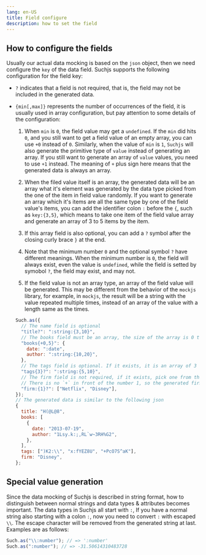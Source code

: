 ```yaml
---
lang: en-US
title: Field configure
description: how to set the field
---
```


## How to configure the fields <Badge text=">= 1.0.0" />

Usually our actual data mocking is based on the `json` object, then we need configure the `key` of the data field. Suchjs supports the following configuration for the field key:

- `?` indicates that a field is not required, that is, the field may not be included in the generated data.

- `{min[,max]}` represents the number of occurrences of the field, it is usually used in array configuration, but pay attention to some details of the configuration:

  1. When `min` is `0`, the field value may get a `undefined`. If the `min` did hits `0`, and you still want to get a field value of an empty array, you can use `+0` instead of `0`. Similarly, when the value of `min` is `1`, `Suchjs` will also generate the primitive type of `value` instead of generating an array. If you still want to generate an array of `value` values, you need to use `+1` instead. The meaning of `+` plus sign here means that the generated data is always an array.

  2. When the filed value itself is an array, the generated data will be an array what it's element was generated by the data type picked from the one of the item in field value randomly. If you want to generate an array which it's items are all the same type by one of the field value's items, you can add the identifier colon `:` before the `{`, such as `key:{3,5}`, which means to take one item of the field value array and generate an array of 3 to 5 items by the item.

  3. If this array field is also optional, you can add a `?` symbol after the closing curly brace `}` at the end.

  4. Note that the minimum number `0` and the optional symbol `?` have different meanings. When the minimum number is `0`, the field will always exist, even the value is `undefined`, while the field is setted by symobol `?`, the field may exist, and may not.

  5. If the field value is not an array type, an array of the field value will be generated. This may be different from the behavior of the `mockjs` library, for example, in `mockjs`, the result will be a string with the value repeated multiple times, instead of an array of the value with a length same as the times.

  ```javascript
  Such.as({
    // The name field is optional
    "title?": ":string:{3,10}",
    // The books field must be an array, the size of the array is 0 to 5
    "books{+0,5}": {
      date: ":date",
      author: ":string:{10,20}",
    },
    // The tags field is optional. If it exists, it is an array of 3 strings
    "tags{3}?": ":string:{5,10}",
    // The firm field is not required, if it exists, pick one from the array value
    // There is no `+` in front of the number 1, so the generated firm field data is a string
    "firm:{1}?": ["Netflix", "Disney"],
  });
  // The generated data is similar to the following json
  {
    title: "H(@L@8",
    books: [
      {
        date: "2013-07-19",
        author: "1Lsy.k:;,RL`w~3RH%G2",
      },
    ],
    tags: [")K2:\\", "x:fYEZ8U", "+PcO7S^aK"],
    firm: "Disney",
  };
  ```

## Special value generation <Badge text=">= 1.0.0" />

Since the data mocking of Suchjs is described in string format, how to distinguish between normal strings and data types & attributes becomes important. The data types in Suchjs all start with `:`, If you have a normal string also starting with a colon `:`, now you need to convert `:` with escaped `\\`. The escape character will be removed from the generated string at last. Examples are as follows:

```javascript
Such.as("\\:number"); // => ':number'
Such.as(":number"); // => -31.50614310483728
```
